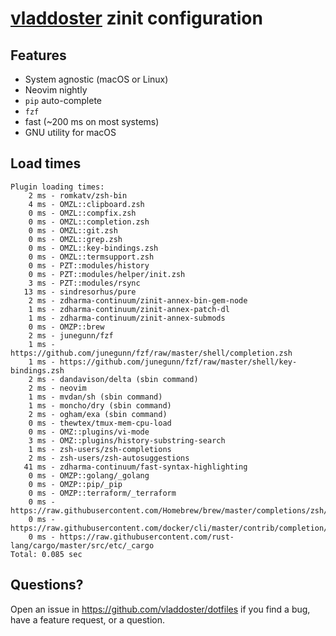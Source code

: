 # [vladdoster](https://github.com/vladdoster) zinit configuration 

## Features

- System agnostic (macOS or Linux)
- Neovim nightly
- `pip` auto-complete
- `fzf`
- fast (~200 ms on most systems)
- GNU utility for macOS

## Load times

```shell
Plugin loading times:
    2 ms - romkatv/zsh-bin
    4 ms - OMZL::clipboard.zsh
    0 ms - OMZL::compfix.zsh
    0 ms - OMZL::completion.zsh
    0 ms - OMZL::git.zsh
    0 ms - OMZL::grep.zsh
    0 ms - OMZL::key-bindings.zsh
    0 ms - OMZL::termsupport.zsh
    0 ms - PZT::modules/history
    0 ms - PZT::modules/helper/init.zsh
    3 ms - PZT::modules/rsync
   13 ms - sindresorhus/pure
    2 ms - zdharma-continuum/zinit-annex-bin-gem-node
    1 ms - zdharma-continuum/zinit-annex-patch-dl
    1 ms - zdharma-continuum/zinit-annex-submods
    0 ms - OMZP::brew
    2 ms - junegunn/fzf
    1 ms - https://github.com/junegunn/fzf/raw/master/shell/completion.zsh
    1 ms - https://github.com/junegunn/fzf/raw/master/shell/key-bindings.zsh
    2 ms - dandavison/delta (sbin command)
    2 ms - neovim
    1 ms - mvdan/sh (sbin command)
    1 ms - moncho/dry (sbin command)
    2 ms - ogham/exa (sbin command)
    0 ms - thewtex/tmux-mem-cpu-load
    0 ms - OMZ::plugins/vi-mode
    3 ms - OMZ::plugins/history-substring-search
    1 ms - zsh-users/zsh-completions
    2 ms - zsh-users/zsh-autosuggestions
   41 ms - zdharma-continuum/fast-syntax-highlighting
    0 ms - OMZP::golang/_golang
    0 ms - OMZP::pip/_pip
    0 ms - OMZP::terraform/_terraform
    0 ms - https://raw.githubusercontent.com/Homebrew/brew/master/completions/zsh/_brew
    0 ms - https://raw.githubusercontent.com/docker/cli/master/contrib/completion/zsh/_docker
    0 ms - https://raw.githubusercontent.com/rust-lang/cargo/master/src/etc/_cargo
Total: 0.085 sec
```

## Questions?

Open an issue in https://github.com/vladdoster/dotfiles if
you find a bug, have a feature request, or a question.
